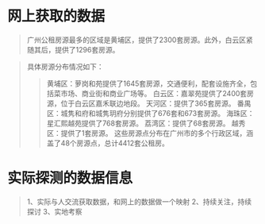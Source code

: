 # 网上获取的数据
> ‌广州公租房源最多的区域是黄埔区，提供了2300套房源‌‌。此外，白云区紧随其后，提供了1296套房源‌。

> 具体房源分布情况如下：
>> 黄埔区‌：萝岗和苑提供了1645套房源，交通便利，配套设施齐全，包括菜市场、商业街和商业广场等‌。
>> ‌白云区‌：嘉翠苑提供了2400套房源，位于白云区嘉禾联边地段‌。
>> ‌天河区‌：提供了365套房源‌。
>> ‌番禺区‌：城隽和府和城隽玥府分别提供了676套和673套房源‌。
>> ‌海珠区‌：星汇熙越苑提供了768套房源‌。
>> ‌荔湾区‌：提供了68套房源‌。
>> ‌越秀区‌：提供了1套房源‌。
这些房源点分布在广州市的多个行政区域，涵盖了48个房源点，总计4412套公租房‌。

# 实际探测的数据信息
> 1、实际与人交流获取数据，和网上的数据做一个映射
> 2、持续关注，持续探讨
> 3、实地考察
